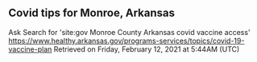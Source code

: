 ## Covid tips for Monroe, Arkansas

Ask Search for 'site:gov Monroe County Arkansas covid vaccine access'
https://www.healthy.arkansas.gov/programs-services/topics/covid-19-vaccine-plan
Retrieved on Friday, February 12, 2021 at 5:44AM (UTC)